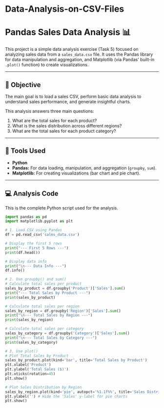 # Data-Analysis-on-CSV-Files

# Pandas Sales Data Analysis 📊

This project is a simple data analysis exercise (Task 5) focused on analyzing sales data from a `sales_data.csv` file. It uses the Pandas library for data manipulation and aggregation, and Matplotlib (via Pandas' built-in `.plot()` function) to create visualizations.

---

## 🚀 Objective

The main goal is to load a sales CSV, perform basic data analysis to understand sales performance, and generate insightful charts.

This analysis answers three main questions:
1.  What are the total sales for each product?
2.  What is the sales distribution across different regions?
3.  What are the total sales for each product category?

---

## 🔧 Tools Used

* **Python**
* **Pandas:** For data loading, manipulation, and aggregation (`groupby`, `sum`).
* **Matplotlib:** For creating visualizations (bar chart and pie chart).

---

## 💻 Analysis Code

This is the complete Python script used for the analysis.

```python
import pandas as pd
import matplotlib.pyplot as plt

# 1. Load CSV using Pandas
df = pd.read_csv('sales_data.csv')

# Display the first 5 rows
print("--- First 5 Rows ---")
print(df.head())

# Display data info
print("\n--- Data Info ---")
df.info()

# 2. Use groupby() and sum()
# Calculate total sales per product
sales_by_product = df.groupby('Product')['Sales'].sum()
print("--- Total Sales by Product ---")
print(sales_by_product)

# Calculate total sales per region
sales_by_region = df.groupby('Region')['Sales'].sum()
print("\n--- Total Sales by Region ---")
print(sales_by_region)

# Calculate total sales per category
sales_by_category = df.groupby('Category')['Sales'].sum()
print("\n--- Total Sales by Category ---")
print(sales_by_category)

# 3. Use plot()
# Plot Total Sales by Product
sales_by_product.plot(kind='bar', title='Total Sales by Product')
plt.xlabel('Product')
plt.ylabel('Total Sales ($)')
plt.xticks(rotation=45)
plt.show()

# Plot Sales Distribution by Region
sales_by_region.plot(kind='pie', autopct='%1.1f%%', title='Sales Distribution by Region')
plt.ylabel('') # Hide the 'Sales' y-label for pie charts
plt.show()
